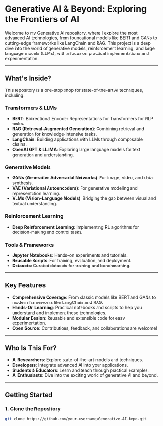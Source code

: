 # Generative AI & Beyond: Exploring the Frontiers of AI

Welcome to my Generative AI repository, where I explore the most advanced AI technologies, from foundational models like BERT and GANs to cutting-edge frameworks like LangChain and RAG. This project is a deep dive into the world of generative models, reinforcement learning, and large language models (LLMs), with a focus on practical implementations and experimentation.

---

## **What's Inside?**

This repository is a one-stop shop for state-of-the-art AI techniques, including:

### **Transformers & LLMs**
- **BERT**: Bidirectional Encoder Representations for Transformers for NLP tasks.
- **RAG (Retrieval-Augmented Generation)**: Combining retrieval and generation for knowledge-intensive tasks.
- **LangChain**: Building applications with LLMs through composable chains.
- **OpenAI GPT & LLaMA**: Exploring large language models for text generation and understanding.

### **Generative Models**
- **GANs (Generative Adversarial Networks)**: For image, video, and data synthesis.
- **VAE (Variational Autoencoders)**: For generative modeling and representation learning.
- **VLMs (Vision-Language Models)**: Bridging the gap between visual and textual understanding.

### **Reinforcement Learning**
- **Deep Reinforcement Learning**: Implementing RL algorithms for decision-making and control tasks.

### **Tools & Frameworks**
- **Jupyter Notebooks**: Hands-on experiments and tutorials.
- **Reusable Scripts**: For training, evaluation, and deployment.
- **Datasets**: Curated datasets for training and benchmarking.

---

## **Key Features**
- **Comprehensive Coverage**: From classic models like BERT and GANs to modern frameworks like LangChain and RAG.
- **Hands-On Learning**: Practical notebooks and scripts to help you understand and implement these technologies.
- **Modular Design**: Reusable and extensible code for easy experimentation.
- **Open Source**: Contributions, feedback, and collaborations are welcome!

---

## **Who Is This For?**
- **AI Researchers**: Explore state-of-the-art models and techniques.
- **Developers**: Integrate advanced AI into your applications.
- **Students & Educators**: Learn and teach through practical examples.
- **AI Enthusiasts**: Dive into the exciting world of generative AI and beyond.

---

## **Getting Started**

### 1. Clone the Repository
```bash
git clone https://github.com/your-username/Generative-AI-Repo.git
